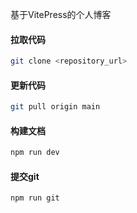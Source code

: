 基于VitePress的个人博客

#### 拉取代码
```bash
git clone <repository_url>
```
#### 更新代码
```bash
git pull origin main
```
#### 构建文档
```bash
npm run dev
```
#### 提交git
```bash
npm run git
```



